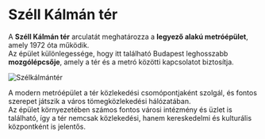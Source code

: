 # Széll Kálmán tér

A **Széll Kálmán tér** arculatát meghatározza a **legyező alakú metróépület**, amely 1972 óta működik.  
Az épület különlegessége, hogy itt található Budapest leghosszabb **mozgólépcsője**, amely a tér és a metró közötti kapcsolatot biztosítja.  

![Szélkálmántér](kepek/Széllkálmántér.jpg)

A modern metróépület a tér közlekedési csomópontjaként szolgál, és fontos szerepet játszik a város tömegközlekedési hálózatában.  
Az épület környezetében számos fontos városi intézmény és üzlet is található, így a tér nemcsak közlekedési, hanem kereskedelmi és kulturális központként is jelentős.

